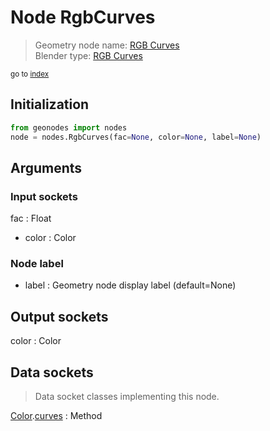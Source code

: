 
# Node RgbCurves

> Geometry node name: [RGB Curves](https://docs.blender.org/manual/en/latest/modeling/geometry_nodes/material/rgb_curves.html)<br>
  Blender type: [RGB Curves](https://docs.blender.org/api/current/bpy.types.ShaderNodeRGBCurve.html)
  
<sub>go to [index](/docs/index.md)</sub>

## Initialization

```python
from geonodes import nodes
node = nodes.RgbCurves(fac=None, color=None, label=None)
```



## Arguments


### Input sockets

fac : Float
- color : Color

### Node label

- label : Geometry node display label (default=None)

## Output sockets

color : Color

## Data sockets

> Data socket classes implementing this node.
  
[Color](/docs/sockets/Color.md).[curves](/docs/sockets/Color.md#curves) : Method

